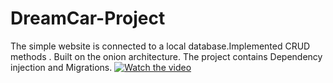 # DreamCar-Project
The simple website is connected to a local database.Implemented CRUD methods . Built on the onion architecture.
The project contains Dependency injection and Migrations.
[![Watch the video](https://sun9-71.userapi.com/impg/CmQDDX8kfCjAI7eMg5kQHX163e5WnxCDAkD6lQ/lNgI1ErCQek.jpg?size=1919x1079&quality=96&proxy=1&sign=29cf9ea29cd392530048becbc8aa8205&type=album)](https://www.youtube.com/watch?v=edZlnX9-jqE)

